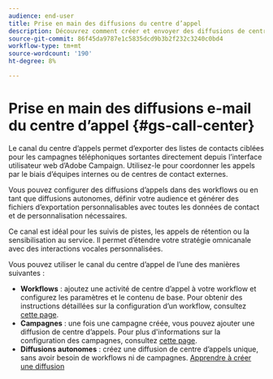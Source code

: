 ```yaml
---
audience: end-user
title: Prise en main des diffusions du centre d’appel
description: Découvrez comment créer et envoyer des diffusions de centre d’appel avec Adobe Campaign Web
source-git-commit: 86f45da9787e1c5835dcd9b3b2f232c3240c0bd4
workflow-type: tm+mt
source-wordcount: '190'
ht-degree: 8%

---
```



# Prise en main des diffusions e-mail du centre d’appel {#gs-call-center}

Le canal du centre d’appels permet d’exporter des listes de contacts ciblées pour les campagnes téléphoniques sortantes directement depuis l’interface utilisateur web d’Adobe Campaign. Utilisez-le pour coordonner les appels par le biais d’équipes internes ou de centres de contact externes.

Vous pouvez configurer des diffusions d’appels dans des workflows ou en tant que diffusions autonomes, définir votre audience et générer des fichiers d’exportation personnalisables avec toutes les données de contact et de personnalisation nécessaires.

Ce canal est idéal pour les suivis de pistes, les appels de rétention ou la sensibilisation au service. Il permet d’étendre votre stratégie omnicanale avec des interactions vocales personnalisées.

Vous pouvez utiliser le canal du centre d’appel de l’une des manières suivantes :

* **Workflows** : ajoutez une activité de centre d’appel à votre workflow et configurez les paramètres et le contenu de base. Pour obtenir des instructions détaillées sur la configuration d’un workflow, consultez [cette page](../workflows/gs-workflow-creation.md).
* **Campagnes** : une fois une campagne créée, vous pouvez ajouter une diffusion de centre d’appels. Pour plus d&#39;informations sur la configuration des campagnes, consultez [cette page](../campaigns/gs-campaigns.md).
* **Diffusions autonomes** : créez une diffusion de centre d’appels unique, sans avoir besoin de workflows ni de campagnes. [Apprendre à créer une diffusion](../msg/gs-deliveries.md)

<!--
<table style="table-layout:fixed"><tr style="border: 0;">
<td>
<a href="create-push.md">
<img alt="Create a push delivery" src="assets/do-not-localize/push_create.jpeg">
</a>
<div><a href="create-push.md"><strong>Create a push delivery</strong>
</div>
<p>
</td>
<td>
<a href="content-push.md">
<img alt="Design a push delivery" src="assets/do-not-localize/push_design.jpeg">
</a>
<div>
<a href="content-push.md"><strong>Design a push delivery<strong></strong></a>
</div>
<p></td>
<td>
<a href="send-push.md">
<img alt="Send a push delivery" src="assets/do-not-localize/push_send.jpeg">
</a>
<div>
<a href="send-push.md"><strong>Send a push delivery</strong></a>
</div>
<p>
</td>
<td>
<a href="send-push.md">
<img alt="Push delivery report" src="assets/do-not-localize/push_report.jpeg">
</a>
<div>
<a href="send-push.md"><strong>Push delivery report</strong></a>
</div>
<p>
</td>
</tr></table>
-->
